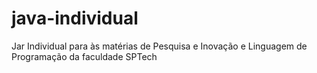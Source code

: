 # java-individual
Jar Individual para às matérias de Pesquisa e Inovação e Linguagem de Programação da faculdade SPTech
